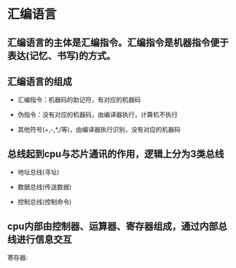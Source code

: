 # 汇编语言

## 汇编语言的主体是汇编指令。汇编指令是机器指令便于表达(记忆、书写)的方式。

## 汇编语言的组成

* 汇编指令：机器码的助记符，有对应的机器码

* 伪指令：没有对应的机器码，由编译器执行，计算机不执行

* 其他符号(+,-,*,/等)，由编译器执行识别，没有对应的机器码

## 总线起到cpu与芯片通讯的作用，逻辑上分为3类总线

* 地址总线(寻址)

* 数据总线(传送数据)

* 控制总线(控制命令)

## cpu内部由控制器、运算器、寄存器组成，通过内部总线进行信息交互

寄存器:
